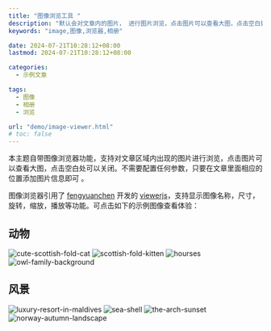 ```yaml
---
title: "图像浏览工具 "
description: "默认会对文章内的图片， 进行图片浏览，点击图片可以查看大图，点击空白处可以关闭。"
keywords: "image,图像,浏览器,相册"

date: 2024-07-21T10:28:12+08:00
lastmod: 2024-07-21T10:28:12+08:00

categories:
  - 示例文章

tags:
  - 图像
  - 相册
  - 浏览

url: "demo/image-viewer.html"
# toc: false
---
```


本主题自带图像浏览器功能，支持对文章区域内出现的图片进行浏览，点击图片可以查看大图，点击空白处可以关闭。不需要配置任何参数，只要在文章里面相应的位置添加图片信息即可 。

<!--more-->

图像浏览器引用了 [fengyuanchen](https://fengyuanchen.github.io/) 开发的 [viewerjs](https://fengyuanchen.github.io/viewerjs/)，支持显示图像名称，尺寸，旋转，缩放，播放等功能。可点击如下的示例图像查看体验：

## 动物

![cute-scottish-fold-cat](/post/image-viewer/preview_cute-scottish-fold-cat.jpg)
![scottish-fold-kitten](/post/image-viewer/preview_scottish-fold-kitten.jpg)
![hourses](/post/image-viewer/preview_horses.jpg)
![owl-family-background](/post/image-viewer/preview_owl-family-background.jpg)

## 风景

![luxury-resort-in-maldives](/post/image-viewer/preview_luxury-resort-in-maldives.jpg)
![sea-shell](/post/image-viewer/preview_sea-shell.jpg)
![the-arch-sunset](/post/image-viewer/preview_the-arch-sunset.jpg)
![norway-autumn-landscape](/post/image-viewer/preview_norway-autumn-landscape.jpg)

